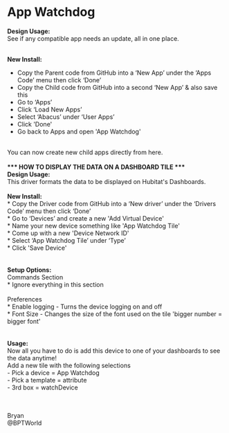 # App Watchdog
<b>Design Usage:</b><br>
See if any compatible app needs an update, all in one place.<br><br>

<b>New Install:</b><br>
* Copy the Parent code from GitHub into a ‘New App’ under the ‘Apps Code’ menu then click ‘Done’
* Copy the Child code from GitHub into a second ‘New App’ & also save this
* Go to ‘Apps’
* Click ‘Load New Apps’
* Select ‘Abacus’ under ‘User Apps’
* Click 'Done'
* Go back to Apps and open 'App Watchdog'
<br>
You can now create new child apps directly from here.<br><br>
<b>*** HOW TO DISPLAY THE DATA ON A DASHBOARD TILE ***</b><br>
<b>Design Usage:</b><br>
This driver formats the data to be displayed on Hubitat's Dashboards.<br><br>
<b>New Install:</b><br>
* Copy the Driver code from GitHub into a ‘New driver’ under the ‘Drivers Code’ menu then click ‘Done’<br>
* Go to ‘Devices’ and create a new 'Add Virtual Device'<br>
* Name your new device something like 'App Watchdog Tile'<br>
* Come up with a new 'Device Network ID'<br>
* Select ‘App Watchdog Tile’ under ‘Type’<br>
* Click 'Save Device'<br>
<br><br>
<b>Setup Options:</b><br>
Commands Section<br>
* Ignore everything in this section
<br><br>
Preferences<br>
* Enable logging - Turns the device logging on and off<br>
* Font Size - Changes the size of the font used on the tile 'bigger number = bigger font'<br>
<br><br>
<b>Usage:</b><br>
Now all you have to do is add this device to one of your dashboards to see the data anytime!<br>
Add a new tile with the following selections<br>
- Pick a device = App Watchdog<br>
- Pick a template = attribute<br>
- 3rd box = watchDevice<br>


<br><br>
Bryan<br>
@BPTWorld

